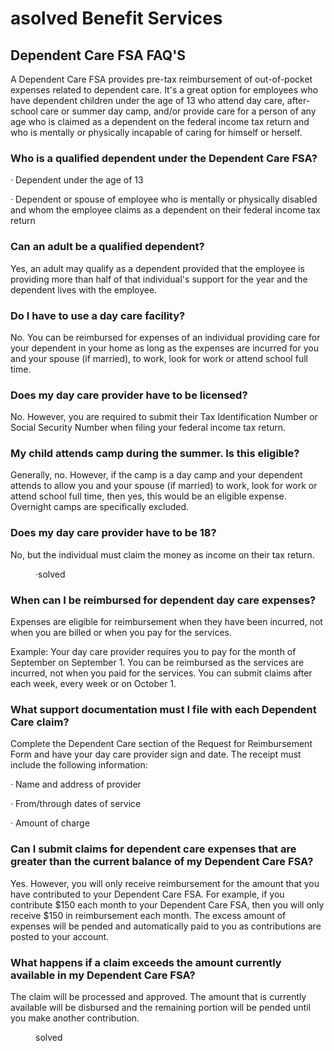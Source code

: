 # asolved Benefit Services


## Dependent Care FSA FAQ'S

A Dependent Care FSA provides pre-tax reimbursement
of out-of-pocket expenses related to dependent care.
It's a great option for employees who have dependent
children under the age of 13 who attend day care, after-
school care or summer day camp, and/or provide care for
a person of any age who is claimed as a dependent on the
federal income tax return and who is mentally or physically
incapable of caring for himself or herself.


<figure>
</figure>


### Who is a qualified dependent under the Dependent Care FSA?

· Dependent under the age of 13

· Dependent or spouse of employee who is mentally or physically disabled and whom the employee claims as a
dependent on their federal income tax return


### Can an adult be a qualified dependent?

Yes, an adult may qualify as a dependent provided that the employee is providing more than half of that
individual's support for the year and the dependent lives with the employee.


### Do I have to use a day care facility?

No. You can be reimbursed for expenses of an individual providing care for your dependent in your home as long as the
expenses are incurred for you and your spouse (if married), to work, look for work or attend school full time.


### Does my day care provider have to be licensed?

No. However, you are required to submit their Tax Identification Number or Social Security Number when filing your
federal income tax return.


### My child attends camp during the summer. Is this eligible?

Generally, no. However, if the camp is a day camp and your dependent attends to allow you and your spouse (if married)
to work, look for work or attend school full time, then yes, this would be an eligible expense. Overnight camps are
specifically excluded.


### Does my day care provider have to be 18?

No, but the individual must claim the money as income on their tax return.

<!-- PageFooter="copyright 2020 · www.isolvedbenefitservices.com" -->


<figure>

·solved

</figure>


<!-- PageBreak -->


### When can I be reimbursed for dependent day care expenses?

Expenses are eligible for reimbursement when they have been incurred, not when you are billed or when you pay for
the services.

Example: Your day care provider requires you to pay for the month of September on September 1. You can be reimbursed
as the services are incurred, not when you paid for the services. You can submit claims after each week, every week
or on October 1.


### What support documentation must I file with each Dependent Care claim?

Complete the Dependent Care section of the Request for Reimbursement Form and have your day care provider sign
and date. The receipt must include the following information:

· Name and address of provider

· From/through dates of service

· Amount of charge


### Can I submit claims for dependent care expenses that are greater than the current balance of my Dependent Care FSA?

Yes. However, you will only receive reimbursement for the amount that you have contributed to your Dependent Care
FSA. For example, if you contribute $150 each month to your Dependent Care FSA, then you will only receive $150
in reimbursement each month. The excess amount of expenses will be pended and automatically paid to you as
contributions are posted to your account.


### What happens if a claim exceeds the amount currently available in my Dependent Care FSA?

The claim will be processed and approved. The amount that is currently available will be disbursed and the remaining
portion will be pended until you make another contribution.

<!-- PageFooter="Transforming employee experience for a better today and a better tomorrow. copyright 2020 · www.isolvedbenefitservices.com" -->


<figure>

solved

</figure>